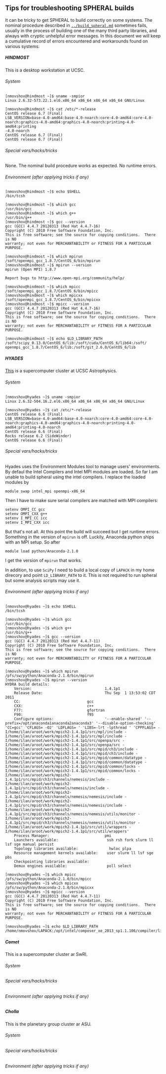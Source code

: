 Tips for troubleshooting SPHERAL builds
---------------------------------------

It can be tricky to get SPHERAL to build correctly on some systems. The nominal
procedure described in [`../build_spheral.md`](../build_spheral.md) sometimes
fails, usually in the process of building one of the many third party libraries,
and always with cryptic unhelpful error messages. In this document we will keep
a cumulative record of errors encountered and workarounds found on various
systems.

##### HINDMOST
This is a desktop workstation at UCSC.

###### System
```
[nmovshov@hindmost ~]$ uname -smpior
Linux 2.6.32-573.22.1.el6.x86_64 x86_64 x86_64 x86_64 GNU/Linux
```
```
[nmovshov@hindmost ~]$ cat /etc/*-release
CentOS release 6.7 (Final)
LSB_VERSION=base-4.0-amd64:base-4.0-noarch:core-4.0-amd64:core-4.0-
noarch:graphics-4.0-amd64:graphics-4.0-noarch:printing-4.0-amd64:printing
-4.0-noarch
CentOS release 6.7 (Final)
CentOS release 6.7 (Final)
```

###### Special vars/hacks/tricks
None. The nominal build procedure works as expected. No runtime errors.

###### Environment (after applying tricks if any)
```
[nmovshov@hindmost ~]$ echo $SHELL
/bin/tcsh
```
```
[nmovshov@hindmost ~]$ which gcc
/usr/bin/gcc
[nmovshov@hindmost ~]$ which g++
/usr/bin/g++
[nmovshov@hindmost ~]$ gcc --version
gcc (GCC) 4.4.7 20120313 (Red Hat 4.4.7-16)
Copyright (C) 2010 Free Software Foundation, Inc.
This is free software; see the source for copying conditions.  There is NO
warranty; not even for MERCHANTABILITY or FITNESS FOR A PARTICULAR PURPOSE.
```
```
[nmovshov@hindmost ~]$ which mpirun
/soft/openmpi_gcc_1.8.7/CentOS_6/bin/mpirun
[nmovshov@hindmost ~]$ mpirun --version
mpirun (Open MPI) 1.8.7

Report bugs to http://www.open-mpi.org/community/help/

[nmovshov@hindmost ~]$ which mpicc
/soft/openmpi_gcc_1.8.7/CentOS_6/bin/mpicc
[nmovshov@hindmost ~]$ which mpicxx
/soft/openmpi_gcc_1.8.7/CentOS_6/bin/mpicxx
[nmovshov@hindmost ~]$ mpicc --version
gcc (GCC) 4.4.7 20120313 (Red Hat 4.4.7-16)
Copyright (C) 2010 Free Software Foundation, Inc.
This is free software; see the source for copying conditions.  There is NO
warranty; not even for MERCHANTABILITY or FITNESS FOR A PARTICULAR PURPOSE.
```
```
[nmovshov@hindmost ~]$ echo $LD_LIBRARY_PATH
/soft/scipy_0.13.0/CentOS_6/lib:/soft/cuda/CentOS_6/lib64:/soft/
openmpi_gcc_1.8.7/CentOS_6/lib:/soft/git_2.6.0/CentOS_6/lib
```

##### HYADES
[This](https://pleiades.ucsc.edu/hyades/Hyades_QuickStart_Guide) is a
supercomputer cluster at UCSC Astrophysics.

###### System
```
[nmovshov@hyades ~]$ uname -smpior
Linux 2.6.32-504.16.2.el6.x86_64 x86_64 x86_64 x86_64 GNU/Linux
```
```
[nmovshov@hyades ~]$ cat /etc/*-release
CentOS release 6.6 (Final)
LSB_VERSION=base-4.0-amd64:base-4.0-noarch:core-4.0-amd64:core-4.0-noarch:graphics-4.0-amd64:graphics-4.0-noarch:printing-4.0-amd64:printing-4.0-noarch
CentOS release 6.6 (Final)
Rocks release 6.2 (SideWinder)
CentOS release 6.6 (Final)
```

###### Special vars/hacks/tricks
Hyades uses the Environment Modules tool to manage users' environments. By
defaul the Intel Compilers and Intel MPI modules are loaded. So far I am unable
to build spheral using the intel compilers. I replace the loaded modules by
```
module swap intel_mpi openmpi-x86_64
```
Then I have to make sure serial compilers are matched with MPI compilers:
```
setenv OMPI_CC gcc
setenv OMPI_CXX g++
setenv I_MPI_CC icc
setenv I_MPI_CXX icc
```
But that's not all. At this point the build will succeed but I get runtime
errors. Something in the version of `mpirun` is off. Luckily, Anaconda python
ships with an MPI setup. So after
```
module load python/Anaconda-2.1.0
```
I get the version of `mpirun` that works.

In addition, to use `SciPy` I need to build a local copy of `LAPACK` in
my home direcory and point `LD_LIBRARY_PATH` to it. This is not required to run
spheral but some analysis scripts may use it.

###### Environment (after applying tricks if any)
```
[nmovshov@hyades ~]$ echo $SHELL
/bin/tcsh
```
```
[nmovshov@hyades ~]$ which gcc
/usr/bin/gcc
[nmovshov@hyades ~]$ which g++
/usr/bin/g++
[nmovshov@hyades ~]$ gcc --version
gcc (GCC) 4.4.7 20120313 (Red Hat 4.4.7-11)
Copyright (C) 2010 Free Software Foundation, Inc.
This is free software; see the source for copying conditions.  There is NO
warranty; not even for MERCHANTABILITY or FITNESS FOR A PARTICULAR PURPOSE.
```
```
[nmovshov@hyades ~]$ which mpirun
/pfs/sw/python/Anaconda-2.1.0/bin/mpirun
[nmovshov@hyades ~]$ mpirun --version
HYDRA build details:
    Version:                                 1.4.1p1
    Release Date:                            Thu Sep  1 13:53:02 CDT 2011
    CC:                              gcc
    CXX:                             c++
    F77:                             gfortran
    F90:                             f95
    Configure options:                       '--enable-shared' '--prefix=/opt/anaconda1anaconda2anaconda3' '--disable-option-checking' 'CC=gcc' 'CFLAGS= -O2' 'LDFLAGS= ' 'LIBS=-lrt -lpthread ' 'CPPFLAGS= -I/home/ilan/aroot/work/mpich2-1.4.1p1/src/mpl/include -I/home/ilan/aroot/work/mpich2-1.4.1p1/src/mpl/include -I/home/ilan/aroot/work/mpich2-1.4.1p1/src/openpa/src -I/home/ilan/aroot/work/mpich2-1.4.1p1/src/openpa/src -I/home/ilan/aroot/work/mpich2-1.4.1p1/src/mpid/ch3/include -I/home/ilan/aroot/work/mpich2-1.4.1p1/src/mpid/ch3/include -I/home/ilan/aroot/work/mpich2-1.4.1p1/src/mpid/common/datatype -I/home/ilan/aroot/work/mpich2-1.4.1p1/src/mpid/common/datatype -I/home/ilan/aroot/work/mpich2-1.4.1p1/src/mpid/common/locks -I/home/ilan/aroot/work/mpich2-1.4.1p1/src/mpid/common/locks -I/home/ilan/aroot/work/mpich2-1.4.1p1/src/mpid/ch3/channels/nemesis/include -I/home/ilan/aroot/work/mpich2-1.4.1p1/src/mpid/ch3/channels/nemesis/include -I/home/ilan/aroot/work/mpich2-1.4.1p1/src/mpid/ch3/channels/nemesis/nemesis/include -I/home/ilan/aroot/work/mpich2-1.4.1p1/src/mpid/ch3/channels/nemesis/nemesis/include -I/home/ilan/aroot/work/mpich2-1.4.1p1/src/mpid/ch3/channels/nemesis/nemesis/utils/monitor -I/home/ilan/aroot/work/mpich2-1.4.1p1/src/mpid/ch3/channels/nemesis/nemesis/utils/monitor -I/home/ilan/aroot/work/mpich2-1.4.1p1/src/util/wrappers -I/home/ilan/aroot/work/mpich2-1.4.1p1/src/util/wrappers'
    Process Manager:                         pmi
    Launchers available:                      ssh rsh fork slurm ll lsf sge manual persist
    Topology libraries available:              hwloc plpa
    Resource management kernels available:    user slurm ll lsf sge pbs
    Checkpointing libraries available:
    Demux engines available:                  poll select
```
```
[nmovshov@hyades ~]$ which mpicc
/pfs/sw/python/Anaconda-2.1.0/bin/mpicc
[nmovshov@hyades ~]$ which mpicxx
/pfs/sw/python/Anaconda-2.1.0/bin/mpicxx
[nmovshov@hyades ~]$ mpicc --version
gcc (GCC) 4.4.7 20120313 (Red Hat 4.4.7-11)
Copyright (C) 2010 Free Software Foundation, Inc.
This is free software; see the source for copying conditions.  There is NO
warranty; not even for MERCHANTABILITY or FITNESS FOR A PARTICULAR PURPOSE.
```
```
[nmovshov@hyades ~]$ echo $LD_LIBRARY_PATH
/home/nmovshov/LAPACK:/opt/intel/composer_xe_2013_sp1.1.106/compiler/lib/intel64:/opt/intel/composer_xe_2013_sp1.1.106/ipp/lib/intel64:/opt/intel/composer_xe_2013_sp1.1.106/mkl/lib/intel64:/opt/intel/composer_xe_2013_sp1.1.106/tbb/lib/intel64:/opt/intel/composer_xe_2013_sp1.1.106/debugger/lib/intel64:/usr/lib64/openmpi/lib:/opt/python/lib
```

##### Comet
This is a supercomputer cluster ar SwRI.

###### System

###### Special vars/hacks/tricks

###### Environment (after applying tricks if any)

##### Cholla
This is the planetary group cluster ar ASU.

###### System

###### Special vars/hacks/tricks

###### Environment (after applying tricks if any)